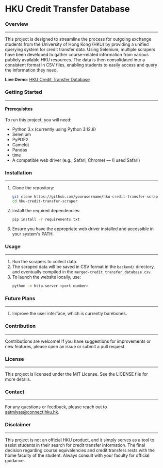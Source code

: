 # HKU Credit Transfer Database

### Overview
---
This project is designed to streamline the process for outgoing exchange students from the University of Hong Kong (HKU) by providing a unified querying system for credit transfer data. Using Selenium, multiple scrapers have been developed to gather course-related information from various publicly available HKU resources. The data is then consolidated into a consistent format in CSV files, enabling students to easily access and query the information they need.

**Live Demo**: [HKU Credit Transfer Database](https://credit-transfer-database.netlify.app/)

### Getting Started
---
#### Prerequisites
To run this project, you will need:
* Python 3.x (currently using Python 3.12.8)
* Selenium
* PyPDF2
* Camelot
* Pandas
* time
* A compatible web driver (e.g., Safari, Chrome) — (I used Safari)

### Installation
---
1. Clone the repository:
   ```bash
   git clone https://github.com/yourusername/hku-credit-transfer-scraper.git
   cd hku-credit-transfer-scraper
   ```

2. Install the required dependencies:
   ```bash
   pip install -r requirements.txt
   ```

3. Ensure you have the appropriate web driver installed and accessible in your system's PATH.

### Usage
---
1. Run the scrapers to collect data.
2. The scraped data will be saved in CSV format in the `backend/` directory, and eventually compiled in the `merged-credit_transfer_database.csv`.
3. To launch the website locally, use:
   ```bash
   python -m http.server <port number>
   ```

### Future Plans
---
1. Improve the user interface, which is currently barebones.
### Contribution
---
Contributions are welcome! If you have suggestions for improvements or new features, please open an issue or submit a pull request.

### License
---
This project is licensed under the MIT License. See the LICENSE file for more details.

### Contact
---
For any questions or feedback, please reach out to aatmiyas@connect.hku.hk.

### Disclaimer
---
This project is not an official HKU product, and it simply serves as a tool to assist students in their search for credit transfer information. The final decision regarding course equivalencies and credit transfers rests with the home faculty of the student. Always consult with your faculty for official guidance.